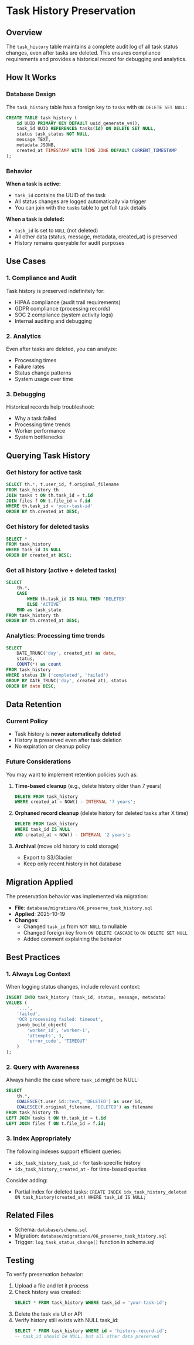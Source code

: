 # Task History Preservation

## Overview

The `task_history` table maintains a complete audit log of all task status changes, even after tasks are deleted. This ensures compliance requirements and provides a historical record for debugging and analytics.

## How It Works

### Database Design

The `task_history` table has a foreign key to `tasks` with `ON DELETE SET NULL`:

```sql
CREATE TABLE task_history (
    id UUID PRIMARY KEY DEFAULT uuid_generate_v4(),
    task_id UUID REFERENCES tasks(id) ON DELETE SET NULL,
    status task_status NOT NULL,
    message TEXT,
    metadata JSONB,
    created_at TIMESTAMP WITH TIME ZONE DEFAULT CURRENT_TIMESTAMP
);
```

### Behavior

**When a task is active:**
- `task_id` contains the UUID of the task
- All status changes are logged automatically via trigger
- You can join with the `tasks` table to get full task details

**When a task is deleted:**
- `task_id` is set to `NULL` (not deleted)
- All other data (status, message, metadata, created_at) is preserved
- History remains queryable for audit purposes

## Use Cases

### 1. Compliance and Audit
Task history is preserved indefinitely for:
- HIPAA compliance (audit trail requirements)
- GDPR compliance (processing records)
- SOC 2 compliance (system activity logs)
- Internal auditing and debugging

### 2. Analytics
Even after tasks are deleted, you can analyze:
- Processing times
- Failure rates
- Status change patterns
- System usage over time

### 3. Debugging
Historical records help troubleshoot:
- Why a task failed
- Processing time trends
- Worker performance
- System bottlenecks

## Querying Task History

### Get history for active task
```sql
SELECT th.*, t.user_id, f.original_filename
FROM task_history th
JOIN tasks t ON th.task_id = t.id
JOIN files f ON t.file_id = f.id
WHERE th.task_id = 'your-task-id'
ORDER BY th.created_at DESC;
```

### Get history for deleted tasks
```sql
SELECT *
FROM task_history
WHERE task_id IS NULL
ORDER BY created_at DESC;
```

### Get all history (active + deleted tasks)
```sql
SELECT
    th.*,
    CASE
        WHEN th.task_id IS NULL THEN 'DELETED'
        ELSE 'ACTIVE'
    END as task_state
FROM task_history th
ORDER BY th.created_at DESC;
```

### Analytics: Processing time trends
```sql
SELECT
    DATE_TRUNC('day', created_at) as date,
    status,
    COUNT(*) as count
FROM task_history
WHERE status IN ('completed', 'failed')
GROUP BY DATE_TRUNC('day', created_at), status
ORDER BY date DESC;
```

## Data Retention

### Current Policy
- Task history is **never automatically deleted**
- History is preserved even after task deletion
- No expiration or cleanup policy

### Future Considerations
You may want to implement retention policies such as:

1. **Time-based cleanup** (e.g., delete history older than 7 years)
   ```sql
   DELETE FROM task_history
   WHERE created_at < NOW() - INTERVAL '7 years';
   ```

2. **Orphaned record cleanup** (delete history for deleted tasks after X time)
   ```sql
   DELETE FROM task_history
   WHERE task_id IS NULL
   AND created_at < NOW() - INTERVAL '2 years';
   ```

3. **Archival** (move old history to cold storage)
   - Export to S3/Glacier
   - Keep only recent history in hot database

## Migration Applied

The preservation behavior was implemented via migration:
- **File**: `database/migrations/06_preserve_task_history.sql`
- **Applied**: 2025-10-19
- **Changes**:
  - Changed `task_id` from `NOT NULL` to nullable
  - Changed foreign key from `ON DELETE CASCADE` to `ON DELETE SET NULL`
  - Added comment explaining the behavior

## Best Practices

### 1. Always Log Context
When logging status changes, include relevant context:
```sql
INSERT INTO task_history (task_id, status, message, metadata)
VALUES (
    '...',
    'failed',
    'OCR processing failed: timeout',
    jsonb_build_object(
        'worker_id', 'worker-1',
        'attempts', 3,
        'error_code', 'TIMEOUT'
    )
);
```

### 2. Query with Awareness
Always handle the case where `task_id` might be NULL:
```sql
SELECT
    th.*,
    COALESCE(t.user_id::text, 'DELETED') as user_id,
    COALESCE(f.original_filename, 'DELETED') as filename
FROM task_history th
LEFT JOIN tasks t ON th.task_id = t.id
LEFT JOIN files f ON t.file_id = f.id;
```

### 3. Index Appropriately
The following indexes support efficient queries:
- `idx_task_history_task_id` - for task-specific history
- `idx_task_history_created_at` - for time-based queries

Consider adding:
- Partial index for deleted tasks: `CREATE INDEX idx_task_history_deleted ON task_history(created_at) WHERE task_id IS NULL;`

## Related Files

- Schema: `database/schema.sql`
- Migration: `database/migrations/06_preserve_task_history.sql`
- Trigger: `log_task_status_change()` function in schema.sql

## Testing

To verify preservation behavior:

1. Upload a file and let it process
2. Check history was created:
   ```sql
   SELECT * FROM task_history WHERE task_id = 'your-task-id';
   ```
3. Delete the task via UI or API
4. Verify history still exists with NULL task_id:
   ```sql
   SELECT * FROM task_history WHERE id = 'history-record-id';
   -- task_id should be NULL, but all other data preserved
   ```
